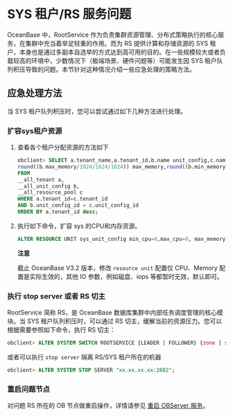 SYS 租户/RS 服务问题 
===================================

OceanBase 中，RootService 作为负责集群资源管理、分布式策略执行的核心服务，在集群中充当着举足轻重的作用。而为 RS 提供计算和存储资源的 SYS 租户，本身也是通过多副本自选举的方式达到高可用的目的。在一些规模较大或者负载较高的环境中，少数情况下（极端场景、硬件问题等）可能发生因 SYS 租户队列积压导致的问题。本节针对这种情况介绍一些应急处理的策略方法。

应急处理方法 
---------------------------

当 SYS 租户队列积压时，您可以尝试通过如下几种方法进行处理。

### 扩容sys租户资源 

1. 查看各个租户分配资源的方法如下

   ```sql
   obclient> SELECT a.tenant_name,a.tenant_id,b.name unit_config,c.name pool_name,b.max_cpu,b.min_cpu,
   round((b.max_memory/1024/1024/1024)) max_memory,round((b.min_memory/1024/1024/1024)) min_memory
   FROM
   __all_tenant a,
   __all_unit_config b,
   __all_resource_pool c
   WHERE a.tenant_id=c.tenant_id
   AND b.unit_config_id = c.unit_config_id
   ORDER BY a.tenant_id desc;
   ```

   

2. 执行如下命令，扩容 sys 的CPU和内存资源。

   ```sql
   ALTER RESOURCE UNIT sys_unit_config min_cpu=8,max_cpu=8, max_memory='32G',min_memory=32G', max_disk_size='500G',max_iops=10000,min_iops=10000,max_session_num=10000;
   ```

   
   **注意**

   

   截止 OceanBase V3.2 版本，修改 `resource unit` 配置仅 CPU、Memory 配置是实际生效的，其他 IO 参数，例如磁盘、iops 等都暂时无效，默认即可。
   




### 执行 stop server 或者 RS 切主 

RootService 简称 RS，是 OceanBase 数据库集群中内部任务调度管理的核心模块。当 SYS 租户队列积压时，可以通过 RS 切主，缓解当前的资源压力。您可以根据需要参照如下命令，执行 RS 切主：

```sql
obclient> ALTER SYSTEM SWITCH ROOTSERVICE {LEADER | FOLLOWER} {zone | server};
```



或者可以执行 `stop server` 隔离 RS/SYS 租户所在的机器

```sql
obclient> ALTER SYSTEM STOP SERVER "xx.xx.xx.xx:2882";
```



### 重启问题节点 

对问题 RS 所在的 OB 节点做重启操作，详情请参见 [重启 OBServer 服务](../../../9.common-o-m-operations/1.service/4.restart-observer.md)。



